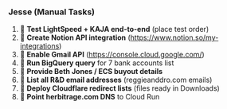 ### Jesse (Manual Tasks)

1. 🔄 **Test LightSpeed + KAJA end-to-end** (place test order)
2. 🔄 **Create Notion API integration** (<https://www.notion.so/my-integrations>)
3. 🔄 **Enable Gmail API** (<https://console.cloud.google.com/>)
4. 🔄 **Run BigQuery query** for 7 bank accounts list
5. 🔄 **Provide Beth Jones / ECS buyout details**
6. 🔄 **List all R&D email addresses** (reggieanddro.com emails)
7. 🔄 **Deploy Cloudflare redirect lists** (files ready in Downloads)
8. 🔄 **Point herbitrage.com DNS** to Cloud Run
